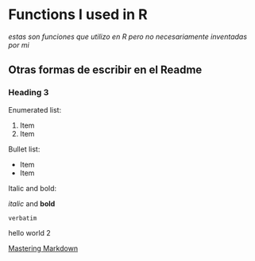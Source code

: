 # Functions I used in R


*estas son funciones que utilizo en R pero no necesariamente inventadas por mi*
## Otras formas de escribir en el Readme

### Heading 3

Enumerated list:

1. Item
2. Item

Bullet list:

* Item
* Item

Italic and bold:

*italic* and **bold**

`verbatim`

hello world 2

[Mastering Markdown](https://guides.github.com/features/mastering-markdown/)
